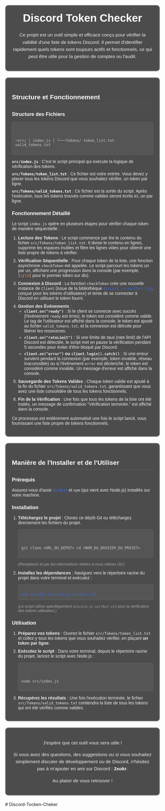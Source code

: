 <div style="background-color: rgba(0, 0, 0, 0.7); padding: 20px; border-radius: 10px; border: 2px solid rgba(255, 255, 255, 0.3); box-shadow: 0 0 15px rgba(255, 255, 255, 0.1); margin-bottom: 20px; color: #eee; font-family: 'Oswald', 'Arial Narrow', sans-serif;">
<h1 style="color: #fff; text-align: center; font-size: 2.5em; margin-top: 0; font-family: 'Oswald', 'Arial Narrow', sans-serif;">Discord Token Checker</h1>
<p style="text-align: center; font-size: 1.1em; line-height: 1.5; font-family: 'Oswald', 'Arial Narrow', sans-serif;">Ce projet est un outil simple et efficace conçu pour vérifier la validité d'une liste de tokens Discord. Il permet d'identifier rapidement quels tokens sont toujours actifs et fonctionnels, ce qui peut être utile pour la gestion de comptes ou l'audit.</p>
</div>

<div style="background-color: rgba(0, 0, 0, 0.7); padding: 20px; border-radius: 10px; border: 2px solid rgba(255, 255, 255, 0.3); box-shadow: 0 0 15px rgba(255, 255, 255, 0.1); margin-bottom: 20px; color: #eee; font-family: 'Oswald', 'Arial Narrow', sans-serif;">
<h2 style="color: #fff; border-bottom: 1px solid rgba(255, 255, 255, 0.1); padding-bottom: 10px; font-family: 'Oswald', 'Arial Narrow', sans-serif;">Structure et Fonctionnement</h2>

<h3 style="color: #fff; font-family: 'Oswald', 'Arial Narrow', sans-serif;">Structure des Fichiers</h3>
<pre style="background-color: rgba(255, 255, 255, 0.05); padding: 10px; border-radius: 5px; border: 1px solid rgba(255, 255, 255, 0.1); color: #ccc; font-family: 'Oswald', 'Arial Narrow', sans-serif;"><code>

─src/
│   index.js
│
└───Tokens/
token_list.txt
valid_tokens.txt
</code></pre>

<ul style="list-style-type: none; padding-left: 0;">
    <li style="margin-bottom: 8px;"><strong style="color: #fff; font-family: 'Oswald', 'Arial Narrow', sans-serif;"><code>src/index.js</code></strong> : C'est le script principal qui exécute la logique de vérification des tokens.</li>
    <li style="margin-bottom: 8px;"><strong style="color: #fff; font-family: 'Oswald', 'Arial Narrow', sans-serif;"><code>src/Tokens/token_list.txt</code></strong> : Ce fichier est votre entrée. Vous devez y placer tous les tokens Discord que vous souhaitez vérifier, un token par ligne.</li>
    <li><strong style="color: #fff; font-family: 'Oswald', 'Arial Narrow', sans-serif;"><code>src/Tokens/valid_tokens.txt</code></strong> : Ce fichier est la sortie du script. Après l'exécution, tous les tokens trouvés comme valides seront écrits ici, un par ligne.</li>
</ul>

<h3 style="color: #fff; font-family: 'Oswald', 'Arial Narrow', sans-serif;">Fonctionnement Détaillé</h3>
<p style="font-family: 'Oswald', 'Arial Narrow', sans-serif;">Le script <code>index.js</code> opère en plusieurs étapes pour vérifier chaque token de manière séquentielle :</p>
<ol style="padding-left: 20px;">
    <li style="margin-bottom: 10px; font-family: 'Oswald', 'Arial Narrow', sans-serif;">
        <strong>Lecture des Tokens</strong> : Le script commence par lire le contenu du fichier <code>src/Tokens/token_list.txt</code>. Il divise le contenu en lignes, supprime les espaces inutiles et filtre les lignes vides pour obtenir une liste propre de tokens à vérifier.
    </li>
    <li style="margin-bottom: 10px; font-family: 'Oswald', 'Arial Narrow', sans-serif;">
        <strong>Vérification Séquentielle</strong> : Pour chaque token de la liste, une fonction asynchrone <code>checkToken</code> est appelée. Le script parcourt les tokens un par un, affichant une progression dans la console (par exemple, <code>[<span style="color: #FF6347;">1</span>/<span style="color: #FF6347;">10</span>]</code> pour le premier token sur dix).
    </li>
    <li style="margin-bottom: 10px; font-family: 'Oswald', 'Arial Narrow', sans-serif;">
        <strong>Connexion à Discord</strong> : La fonction <code>checkToken</code> crée une nouvelle instance de <code>Client</code> (issue de la bibliothèque <code><span style="color: #4169E1;">discord.js-selfbot-v13</span></code>, conçue pour les tokens d'utilisateur) et tente de se connecter à Discord en utilisant le token fourni.
    </li>
    <li style="margin-bottom: 10px; font-family: 'Oswald', 'Arial Narrow', sans-serif;">
        <strong>Gestion des Événements</strong> :
        <ul style="list-style-type: circle; padding-left: 20px;">
            <li style="margin-bottom: 5px; font-family: 'Oswald', 'Arial Narrow', sans-serif;"><strong><code>client.on("ready")</code></strong> : Si le client se connecte avec succès (l'événement <code>ready</code> est émis), le token est considéré comme valide. Le tag de l'utilisateur est affiché dans la console, le token est ajouté au fichier <code>valid_tokens.txt</code>, et la connexion est détruite pour libérer les ressources.</li>
            <li style="margin-bottom: 5px; font-family: 'Oswald', 'Arial Narrow', sans-serif;"><strong><code>client.on("rateLimit")</code></strong> : Si une limite de taux (rate limit) de l'API Discord est détectée, le script met en pause la vérification pendant 5 secondes pour éviter d'être bloqué par Discord.</li>
            <li style="margin-bottom: 5px; font-family: 'Oswald', 'Arial Narrow', sans-serif;"><strong><code>client.on("error")</code> ou <code>client.login().catch()</code></strong> : Si une erreur survient pendant la connexion (par exemple, token invalide, réseau inaccessible) ou si l'événement <code>error</code> est déclenché, le token est considéré comme invalide. Un message d'erreur est affiché dans la console.</li>
        </ul>
    </li>
    <li style="margin-bottom: 10px; font-family: 'Oswald', 'Arial Narrow', sans-serif;">
        <strong>Sauvegarde des Tokens Valides</strong> : Chaque token valide est ajouté à la fin du fichier <code>src/Tokens/valid_tokens.txt</code>, garantissant que vous avez une liste consolidée de tous les tokens fonctionnels.
    </li>
    <li style="font-family: 'Oswald', 'Arial Narrow', sans-serif;">
        <strong>Fin de la Vérification</strong> : Une fois que tous les tokens de la liste ont été traités, un message de confirmation "Vérification terminée." est affiché dans la console.
    </li>
</ol>
<p style="font-family: 'Oswald', 'Arial Narrow', sans-serif;">Ce processus est entièrement automatisé une fois le script lancé, vous fournissant une liste propre de tokens fonctionnels.</p>

</div>

<div style="background-color: rgba(0, 0, 0, 0.7); padding: 20px; border-radius: 10px; border: 2px solid rgba(255, 255, 255, 0.3); box-shadow: 0 0 15px rgba(255, 255, 255, 0.1); margin-bottom: 20px; color: #eee; font-family: 'Oswald', 'Arial Narrow', sans-serif;">
<h2 style="color: #fff; border-bottom: 1px solid rgba(255, 255, 255, 0.1); padding-bottom: 10px; font-family: 'Oswald', 'Arial Narrow', sans-serif;">Manière de l'Installer et de l'Utiliser</h2>

<h3 style="color: #fff; font-family: 'Oswald', 'Arial Narrow', sans-serif;">Prérequis</h3>
<p style="font-family: 'Oswald', 'Arial Narrow', sans-serif;">Assurez-vous d'avoir <a href="[https://nodejs.org/en/download/](https://nodejs.org/en/download/)" style="color: #4169E1; text-decoration: none;">Node.js</a> et <code>npm</code> (qui vient avec Node.js) installés sur votre machine.</p>

<h3 style="color: #fff; font-family: 'Oswald', 'Arial Narrow', sans-serif;">Installation</h3>
<ol style="padding-left: 20px;">
    <li style="margin-bottom: 10px; font-family: 'Oswald', 'Arial Narrow', sans-serif;"><strong>Téléchargez le projet</strong> : Clonez ce dépôt Git ou téléchargez directement les fichiers du projet.
        <pre style="background-color: rgba(255, 255, 255, 0.05); padding: 10px; border-radius: 5px; border: 1px solid rgba(255, 255, 255, 0.1); color: #ccc; font-family: 'Oswald', 'Arial Narrow', sans-serif;"><code>

git clone <URL_DU_DEPOT>
cd <NOM_DU_DOSSIER_DU_PROJET>
</code></pre>
<p style="font-size: 0.9em; color: #aaa; font-family: 'Oswald', 'Arial Narrow', sans-serif;"><em>(Remplacez <code><URL_DU_DEPOT></code> et <code><NOM_DU_DOSSIER_DU_PROJET></code> par les informations réelles si vous utilisez Git.)</em></p>
</li>
<li style="font-family: 'Oswald', 'Arial Narrow', sans-serif;"><strong>Installez les dépendances</strong> : Naviguez vers le répertoire racine du projet dans votre terminal et exécutez :
<pre style="background-color: rgba(255, 255, 255, 0.05); padding: 10px; border-radius: 5px; border: 1px solid rgba(255, 255, 255, 0.1); color: #4169E1; font-family: 'Oswald', 'Arial Narrow', sans-serif;"><code>
npm install discord.js-selfbot-v13
</code></pre>
<p style="font-size: 0.9em; color: #aaa; font-family: 'Oswald', 'Arial Narrow', sans-serif;"><em>(Le script utilise spécifiquement <code>discord.js-selfbot-v13</code> pour la vérification des tokens utilisateur.)</em></p>
</li>
</ol>

<h3 style="color: #fff; font-family: 'Oswald', 'Arial Narrow', sans-serif;">Utilisation</h3>
<ol style="padding-left: 20px;">
    <li style="margin-bottom: 10px; font-family: 'Oswald', 'Arial Narrow', sans-serif;"><strong>Préparez vos tokens</strong> : Ouvrez le fichier <code>src/Tokens/token_list.txt</code> et collez-y tous les tokens que vous souhaitez vérifier, en plaçant <strong>un token par ligne</strong>.</li>
    <li style="margin-bottom: 10px; font-family: 'Oswald', 'Arial Narrow', sans-serif;"><strong>Exécutez le script</strong> : Dans votre terminal, depuis le répertoire racine du projet, lancez le script avec Node.js :
        <pre style="background-color: rgba(255, 255, 255, 0.05); padding: 10px; border-radius: 5px; border: 1px solid rgba(255, 255, 255, 0.1); color: #ccc; font-family: 'Oswald', 'Arial Narrow', sans-serif;"><code>

node src/index.js
</code></pre>
</li>
<li style="font-family: 'Oswald', 'Arial Narrow', sans-serif;"><strong>Récupérez les résultats</strong> : Une fois l'exécution terminée, le fichier <code>src/Tokens/valid_tokens.txt</code> contiendra la liste de tous les tokens qui ont été vérifiés comme valides.</li>
</ol>

</div>

<div style="background-color: rgba(0, 0, 0, 0.7); padding: 20px; border-radius: 10px; border: 2px solid rgba(255, 255, 255, 0.3); box-shadow: 0 0 15px rgba(255, 255, 255, 0.1); margin-bottom: 20px; color: #eee; font-family: 'Oswald', 'Arial Narrow', sans-serif;">

<p style="text-align: center; font-size: 1.1em; line-height: 1.5; font-family: 'Oswald', 'Arial Narrow', sans-serif;">J'espère que cet outil vous sera utile !</p>
<p style="text-align: center; font-size: 1.1em; line-height: 1.5; font-family: 'Oswald', 'Arial Narrow', sans-serif;">Si vous avez des questions, des suggestions ou si vous souhaitez simplement discuter de développement ou de Discord, n'hésitez pas à m'ajouter en ami sur Discord : <strong style="color: #fff;">2xokr</strong>.</p>
<p style="text-align: center; font-size: 1.1em; line-height: 1.5; font-family: 'Oswald', 'Arial Narrow', sans-serif;">Au plaisir de vous retrouver !</p>
</div>#   D i s c o r d - T o c k e n - C h e k e r  
 